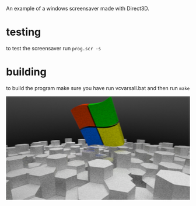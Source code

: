 An example of a windows screensaver made with Direct3D.

# testing
to test the screensaver run `prog.scr -s`

# building
to build the program make sure you have run vcvarsall.bat and then run `make`

![](example2.png)
